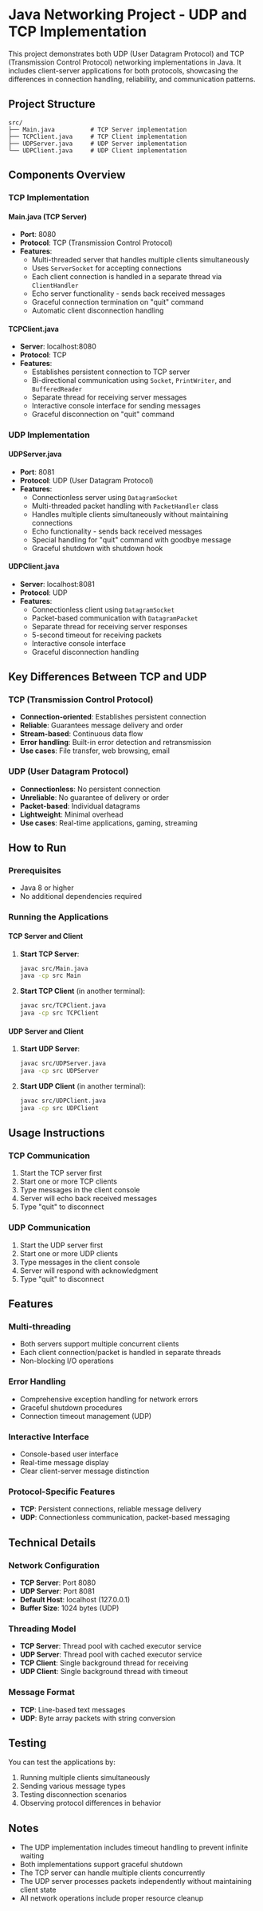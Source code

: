 # Java Networking Project - UDP and TCP Implementation

This project demonstrates both UDP (User Datagram Protocol) and TCP (Transmission Control Protocol) networking implementations in Java. It includes client-server applications for both protocols, showcasing the differences in connection handling, reliability, and communication patterns.

## Project Structure

```
src/
├── Main.java          # TCP Server implementation
├── TCPClient.java     # TCP Client implementation
├── UDPServer.java     # UDP Server implementation
└── UDPClient.java     # UDP Client implementation
```

## Components Overview

### TCP Implementation

#### Main.java (TCP Server)
- **Port**: 8080
- **Protocol**: TCP (Transmission Control Protocol)
- **Features**:
  - Multi-threaded server that handles multiple clients simultaneously
  - Uses `ServerSocket` for accepting connections
  - Each client connection is handled in a separate thread via `ClientHandler`
  - Echo server functionality - sends back received messages
  - Graceful connection termination on "quit" command
  - Automatic client disconnection handling

#### TCPClient.java
- **Server**: localhost:8080
- **Protocol**: TCP
- **Features**:
  - Establishes persistent connection to TCP server
  - Bi-directional communication using `Socket`, `PrintWriter`, and `BufferedReader`
  - Separate thread for receiving server messages
  - Interactive console interface for sending messages
  - Graceful disconnection on "quit" command

### UDP Implementation

#### UDPServer.java
- **Port**: 8081
- **Protocol**: UDP (User Datagram Protocol)
- **Features**:
  - Connectionless server using `DatagramSocket`
  - Multi-threaded packet handling with `PacketHandler` class
  - Handles multiple clients simultaneously without maintaining connections
  - Echo functionality - sends back received messages
  - Special handling for "quit" command with goodbye message
  - Graceful shutdown with shutdown hook

#### UDPClient.java
- **Server**: localhost:8081
- **Protocol**: UDP
- **Features**:
  - Connectionless client using `DatagramSocket`
  - Packet-based communication with `DatagramPacket`
  - Separate thread for receiving server responses
  - 5-second timeout for receiving packets
  - Interactive console interface
  - Graceful disconnection handling

## Key Differences Between TCP and UDP

### TCP (Transmission Control Protocol)
- **Connection-oriented**: Establishes persistent connection
- **Reliable**: Guarantees message delivery and order
- **Stream-based**: Continuous data flow
- **Error handling**: Built-in error detection and retransmission
- **Use cases**: File transfer, web browsing, email

### UDP (User Datagram Protocol)
- **Connectionless**: No persistent connection
- **Unreliable**: No guarantee of delivery or order
- **Packet-based**: Individual datagrams
- **Lightweight**: Minimal overhead
- **Use cases**: Real-time applications, gaming, streaming

## How to Run

### Prerequisites
- Java 8 or higher
- No additional dependencies required

### Running the Applications

#### TCP Server and Client
1. **Start TCP Server**:
   ```bash
   javac src/Main.java
   java -cp src Main
   ```

2. **Start TCP Client** (in another terminal):
   ```bash
   javac src/TCPClient.java
   java -cp src TCPClient
   ```

#### UDP Server and Client
1. **Start UDP Server**:
   ```bash
   javac src/UDPServer.java
   java -cp src UDPServer
   ```

2. **Start UDP Client** (in another terminal):
   ```bash
   javac src/UDPClient.java
   java -cp src UDPClient
   ```

## Usage Instructions

### TCP Communication
1. Start the TCP server first
2. Start one or more TCP clients
3. Type messages in the client console
4. Server will echo back received messages
5. Type "quit" to disconnect

### UDP Communication
1. Start the UDP server first
2. Start one or more UDP clients
3. Type messages in the client console
4. Server will respond with acknowledgment
5. Type "quit" to disconnect

## Features

### Multi-threading
- Both servers support multiple concurrent clients
- Each client connection/packet is handled in separate threads
- Non-blocking I/O operations

### Error Handling
- Comprehensive exception handling for network errors
- Graceful shutdown procedures
- Connection timeout management (UDP)

### Interactive Interface
- Console-based user interface
- Real-time message display
- Clear client-server message distinction

### Protocol-Specific Features
- **TCP**: Persistent connections, reliable message delivery
- **UDP**: Connectionless communication, packet-based messaging

## Technical Details

### Network Configuration
- **TCP Server**: Port 8080
- **UDP Server**: Port 8081
- **Default Host**: localhost (127.0.0.1)
- **Buffer Size**: 1024 bytes (UDP)

### Threading Model
- **TCP Server**: Thread pool with cached executor service
- **UDP Server**: Thread pool with cached executor service
- **TCP Client**: Single background thread for receiving
- **UDP Client**: Single background thread with timeout

### Message Format
- **TCP**: Line-based text messages
- **UDP**: Byte array packets with string conversion

## Testing

You can test the applications by:
1. Running multiple clients simultaneously
2. Sending various message types
3. Testing disconnection scenarios
4. Observing protocol differences in behavior

## Notes

- The UDP implementation includes timeout handling to prevent infinite waiting
- Both implementations support graceful shutdown
- The TCP server can handle multiple clients concurrently
- The UDP server processes packets independently without maintaining client state
- All network operations include proper resource cleanup
